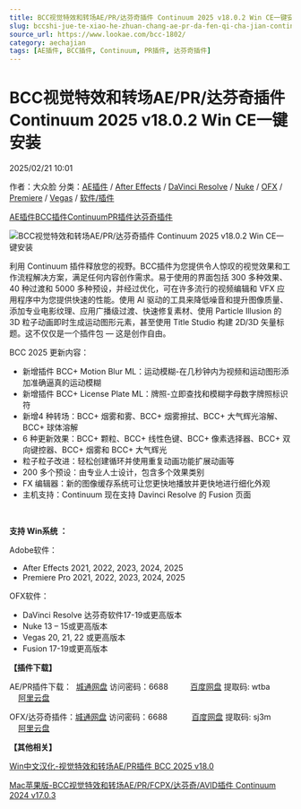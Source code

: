 ```yaml
---
title: BCC视觉特效和转场AE/PR/达芬奇插件 Continuum 2025 v18.0.2 Win CE一键安装
slug: bccshi-jue-te-xiao-he-zhuan-chang-ae-pr-da-fen-qi-cha-jian-continuum-2025-v18-0-2-win-ceyi-jian-an-zhuang
source_url: https://www.lookae.com/bcc-1802/
category: aechajian
tags: [AE插件, BCC插件, Continuum, PR插件, 达芬奇插件]
---
```

# BCC视觉特效和转场AE/PR/达芬奇插件 Continuum 2025 v18.0.2 Win CE一键安装

2025/02/21 10:01

作者：大众脸
分类：[AE插件](https://www.lookae.com/after-effects/aechajian/) / [After Effects](https://www.lookae.com/after-effects/) / [DaVinci Resolve](https://www.lookae.com/qitarjcj/resolvezy/) / [Nuke](https://www.lookae.com/qitarjcj/nukezy/) / [OFX](https://www.lookae.com/qitarjcj/ofxzy/) / [Premiere](https://www.lookae.com/qitarjcj/premierezy/) / [Vegas](https://www.lookae.com/qitarjcj/vegaszy/) / [软件/插件](https://www.lookae.com/qitarjcj/)

[AE插件](https://www.lookae.com/tag/ae%e6%8f%92%e4%bb%b6/)[BCC插件](https://www.lookae.com/tag/bcc%e6%8f%92%e4%bb%b6/)[Continuum](https://www.lookae.com/tag/continuum/)[PR插件](https://www.lookae.com/tag/pr%e6%8f%92%e4%bb%b6/)[达芬奇插件](https://www.lookae.com/tag/%e8%be%be%e8%8a%ac%e5%a5%87%e6%8f%92%e4%bb%b6/)

![BCC视觉特效和转场AE/PR/达芬奇插件 Continuum 2025 v18.0.2 Win CE一键安装](https://www.lookae.com/wp-content/uploads/2024/11/BCC-2025.jpg "BCC视觉特效和转场AE/PR/达芬奇插件 Continuum 2025 v18.0.2 Win CE一键安装-LookAE.com")

利用 Continuum 插件释放您的视野。BCC插件为您提供令人惊叹的视觉效果和工作流程解决方案，满足任何内容创作需求。易于使用的界面包括 300 多种效果、40 种过渡和 5000 多种预设，并经过优化，可在许多流行的视频编辑和 VFX 应用程序中为您提供快速的性能。使用 AI 驱动的工具来降低噪音和提升图像质量、添加专业电影纹理、应用广播级过渡、快速修复素材、使用 Particle Illusion 的 3D 粒子动画即时生成运动图形元素，甚至使用 Title Studio 构建 2D/3D 矢量标题。这不仅仅是一个插件包 — 这是创作自由。

BCC 2025 更新内容：

* 新增插件 BCC+ Motion Blur ML：运动模糊-在几秒钟内为视频和运动图形添加准确逼真的运动模糊
* 新增插件 BCC+ License Plate ML：牌照-立即查找和模糊字母数字牌照标识符
* 新增4 种转场：BCC+ 烟雾和雾、BCC+ 烟雾擦拭、BCC+ 大气辉光溶解、BCC+ 球体溶解
* 6 种更新效果：BCC+ 颗粒、BCC+ 线性色键、BCC+ 像素选择器、BCC+ 双向键控器、BCC+ 烟雾和 BCC+ 大气辉光
* 粒子粒子改进：轻松创建循环并使用重复动画功能扩展动画等
* 200 多个预设：由专业人士设计，包含多个效果类别
* FX 编辑器：新的图像缓存系统可让您更快地播放并更快地进行细化外观
* 主机支持：Continuum 现在支持 Davinci Resolve 的 Fusion 页面

[﻿﻿﻿](http://cloud.video.taobao.com/play/u/null/p/1/e/6/t/1/490738345095.mp4)

**支持 Win系统 ：**

Adobe软件：

* After Effects 2021, 2022, 2023, 2024, 2025
* Premiere Pro 2021, 2022, 2023, 2024, 2025

OFX软件：

* DaVinci Resolve 达芬奇软件17-19或更高版本
* Nuke 13 – 15或更高版本
* Vegas 20, 21, 22 或更高版本
* Fusion 17-19或更高版本

**【插件下载】**

AE/PR插件下载：  [城通网盘](https://url70.ctfile.com/f/2827370-1462542526-4a2f5b?p=4431) 访问密码：6688          [百度网盘](https://pan.baidu.com/s/1SGzYX1xdKT86U2kzmwjXpQ?pwd=wtba) 提取码: wtba             [阿里云盘](https://www.alipan.com/s/na6UNNZCdcF)

OFX/达芬奇插件：[城通网盘](https://url70.ctfile.com/f/2827370-1462542520-0630ca?p=4431) 访问密码：6688           [百度网盘](https://pan.baidu.com/s/1BgEhSs6MxeNpNRxsEtt2rw?pwd=sj3m) 提取码: sj3m             [阿里云盘](https://www.alipan.com/s/7dFKVz3hvuL)

**【其他相关】**

[Win中文汉化-视觉特效和转场AE/PR插件 BCC 2025 v18.0](https://www.lookae.com/bcc-2021-ch/)

[Mac苹果版-BCC视觉特效和转场AE/PR/FCPX/达芬奇/AVID插件 Continuum 2024 v17.0.3](https://www.lookae.com/bcc-2024-mac/)
